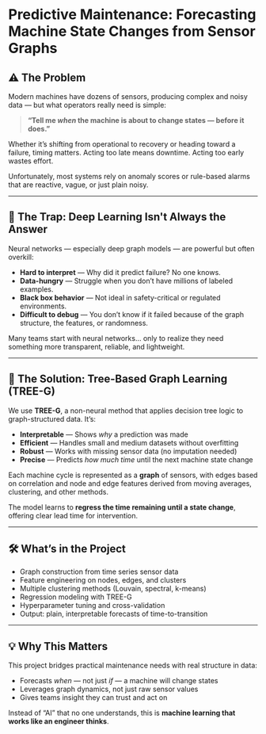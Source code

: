 # Predictive Maintenance: Forecasting Machine State Changes from Sensor Graphs

## ⚠️ The Problem

Modern machines have dozens of sensors, producing complex and noisy data — but what operators really need is simple:

> **“Tell me *when* the machine is about to change states — before it does.”**

Whether it’s shifting from operational to recovery or heading toward a failure, timing matters. Acting too late means downtime. Acting too early wastes effort.

Unfortunately, most systems rely on anomaly scores or rule-based alarms that are reactive, vague, or just plain noisy.

---

## 🧠 The Trap: Deep Learning Isn't Always the Answer

Neural networks — especially deep graph models — are powerful but often overkill:

* **Hard to interpret** — Why did it predict failure? No one knows.  
* **Data-hungry** — Struggle when you don’t have millions of labeled examples.  
* **Black box behavior** — Not ideal in safety-critical or regulated environments.  
* **Difficult to debug** — You don’t know if it failed because of the graph structure, the features, or randomness.  

Many teams start with neural networks… only to realize they need something more transparent, reliable, and lightweight.

---

## 🌳 The Solution: Tree-Based Graph Learning (TREE-G)

We use **TREE-G**, a non-neural method that applies decision tree logic to graph-structured data. It’s:

* **Interpretable** — Shows *why* a prediction was made  
* **Efficient** — Handles small and medium datasets without overfitting  
* **Robust** — Works with missing sensor data (no imputation needed)  
* **Precise** — Predicts *how much time* until the next machine state change  

Each machine cycle is represented as a **graph** of sensors, with edges based on correlation and node and edge features derived from moving averages, clustering, and other methods.

The model learns to **regress the time remaining until a state change**, offering clear lead time for intervention.

---

## 🛠️ What’s in the Project

* Graph construction from time series sensor data  
* Feature engineering on nodes, edges, and clusters  
* Multiple clustering methods (Louvain, spectral, k-means)  
* Regression modeling with TREE-G  
* Hyperparameter tuning and cross-validation  
* Output: plain, interpretable forecasts of time-to-transition  

---

## 💡 Why This Matters

This project bridges practical maintenance needs with real structure in data:

* Forecasts *when* — not just *if* — a machine will change states  
* Leverages graph dynamics, not just raw sensor values  
* Gives teams insight they can trust and act on  

Instead of “AI” that no one understands, this is **machine learning that works like an engineer thinks**.

